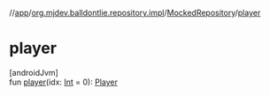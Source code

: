 //[app](../../../index.md)/[org.mjdev.balldontlie.repository.impl](../index.md)/[MockedRepository](index.md)/[player](player.md)

# player

[androidJvm]\
fun [player](player.md)(idx: [Int](https://kotlinlang.org/api/latest/jvm/stdlib/kotlin/-int/index.html) = 0): [Player](../../org.mjdev.balldontlie.model/-player/index.md)
